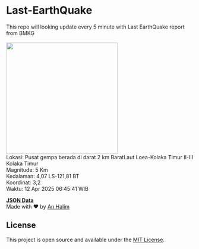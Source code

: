 # Last-EarthQuake
This repo will looking update every 5 minute with Last EarthQuake report from BMKG
<br>
<br>
<img src="undefined" width="300"/>
<br>
Lokasi: Pusat gempa berada di darat 2 km BaratLaut Loea-Kolaka Timur  II-III Kolaka Timur <br>
Magnitude: 5 Km <br>
Kedalaman: 4,07 LS-121,81 BT <br>
Koordinat: 3,2 <br>
Waktu: 12 Apr 2025 06:45:41 WIB <br>

<a href="./data/data.json">**JSON Data**</a>
<br>
Made with ❤️ by <a href="https://github.com/an-halim">An Halim</a>
## License

This project is open source and available under the [MIT License](LICENSE).
